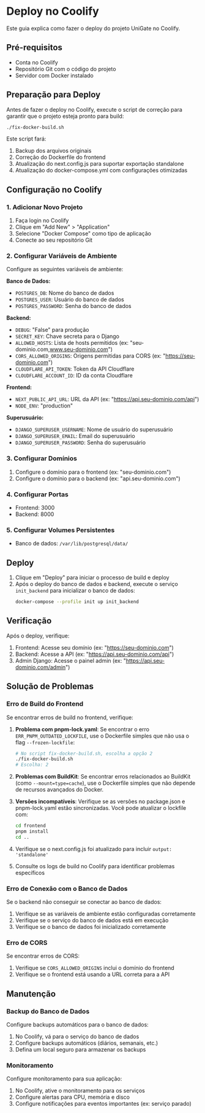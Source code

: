# Deploy no Coolify

Este guia explica como fazer o deploy do projeto UniGate no Coolify.

## Pré-requisitos

- Conta no Coolify
- Repositório Git com o código do projeto
- Servidor com Docker instalado

## Preparação para Deploy

Antes de fazer o deploy no Coolify, execute o script de correção para garantir que o projeto esteja pronto para build:

```bash
./fix-docker-build.sh
```

Este script fará:
1. Backup dos arquivos originais
2. Correção do Dockerfile do frontend
3. Atualização do next.config.js para suportar exportação standalone
4. Atualização do docker-compose.yml com configurações otimizadas

## Configuração no Coolify

### 1. Adicionar Novo Projeto

1. Faça login no Coolify
2. Clique em "Add New" > "Application"
3. Selecione "Docker Compose" como tipo de aplicação
4. Conecte ao seu repositório Git

### 2. Configurar Variáveis de Ambiente

Configure as seguintes variáveis de ambiente:

**Banco de Dados:**
- `POSTGRES_DB`: Nome do banco de dados
- `POSTGRES_USER`: Usuário do banco de dados
- `POSTGRES_PASSWORD`: Senha do banco de dados

**Backend:**
- `DEBUG`: "False" para produção
- `SECRET_KEY`: Chave secreta para o Django
- `ALLOWED_HOSTS`: Lista de hosts permitidos (ex: "seu-dominio.com,www.seu-dominio.com")
- `CORS_ALLOWED_ORIGINS`: Origens permitidas para CORS (ex: "https://seu-dominio.com")
- `CLOUDFLARE_API_TOKEN`: Token da API Cloudflare
- `CLOUDFLARE_ACCOUNT_ID`: ID da conta Cloudflare

**Frontend:**
- `NEXT_PUBLIC_API_URL`: URL da API (ex: "https://api.seu-dominio.com/api")
- `NODE_ENV`: "production"

**Superusuário:**
- `DJANGO_SUPERUSER_USERNAME`: Nome de usuário do superusuário
- `DJANGO_SUPERUSER_EMAIL`: Email do superusuário
- `DJANGO_SUPERUSER_PASSWORD`: Senha do superusuário

### 3. Configurar Domínios

1. Configure o domínio para o frontend (ex: "seu-dominio.com")
2. Configure o domínio para o backend (ex: "api.seu-dominio.com")

### 4. Configurar Portas

- Frontend: 3000
- Backend: 8000

### 5. Configurar Volumes Persistentes

- Banco de dados: `/var/lib/postgresql/data/`

## Deploy

1. Clique em "Deploy" para iniciar o processo de build e deploy
2. Após o deploy do banco de dados e backend, execute o serviço `init_backend` para inicializar o banco de dados:
   ```bash
   docker-compose --profile init up init_backend
   ```

## Verificação

Após o deploy, verifique:

1. Frontend: Acesse seu domínio (ex: "https://seu-dominio.com")
2. Backend: Acesse a API (ex: "https://api.seu-dominio.com/api")
3. Admin Django: Acesse o painel admin (ex: "https://api.seu-dominio.com/admin")

## Solução de Problemas

### Erro de Build do Frontend

Se encontrar erros de build no frontend, verifique:

1. **Problema com pnpm-lock.yaml**: Se encontrar o erro `ERR_PNPM_OUTDATED_LOCKFILE`, use o Dockerfile simples que não usa o flag `--frozen-lockfile`:
   ```bash
   # No script fix-docker-build.sh, escolha a opção 2
   ./fix-docker-build.sh
   # Escolha: 2
   ```

2. **Problemas com BuildKit**: Se encontrar erros relacionados ao BuildKit (como `--mount=type=cache`), use o Dockerfile simples que não depende de recursos avançados do Docker.

3. **Versões incompatíveis**: Verifique se as versões no package.json e pnpm-lock.yaml estão sincronizadas. Você pode atualizar o lockfile com:
   ```bash
   cd frontend
   pnpm install
   cd ..
   ```

4. Verifique se o next.config.js foi atualizado para incluir `output: 'standalone'`

5. Consulte os logs de build no Coolify para identificar problemas específicos

### Erro de Conexão com o Banco de Dados

Se o backend não conseguir se conectar ao banco de dados:

1. Verifique se as variáveis de ambiente estão configuradas corretamente
2. Verifique se o serviço do banco de dados está em execução
3. Verifique se o banco de dados foi inicializado corretamente

### Erro de CORS

Se encontrar erros de CORS:

1. Verifique se `CORS_ALLOWED_ORIGINS` inclui o domínio do frontend
2. Verifique se o frontend está usando a URL correta para a API

## Manutenção

### Backup do Banco de Dados

Configure backups automáticos para o banco de dados:

1. No Coolify, vá para o serviço do banco de dados
2. Configure backups automáticos (diários, semanais, etc.)
3. Defina um local seguro para armazenar os backups

### Monitoramento

Configure monitoramento para sua aplicação:

1. No Coolify, ative o monitoramento para os serviços
2. Configure alertas para CPU, memória e disco
3. Configure notificações para eventos importantes (ex: serviço parado)